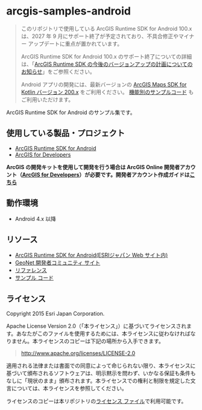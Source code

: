 # arcgis-samples-android

> このリポジトリで使用している ArcGIS Runtime SDK for Android 100.x は、2027 年 9 月にサポート終了が予定されており、不具合修正やマイナー アップデートに重点が置かれています。 
> 
> ArcGIS Runtime SDK for Android 100.x のサポート終了についての詳細は、「[ArcGIS Runtime SDK の今後のバージョンアップの計画についてのお知らせ](https://community.esri.com/t5/a/a/ta-p/1174047)」をご参照ください。 
> 
> Android アプリの開発には、最新バージョンの [ArcGIS Maps SDK for Kotlin バージョン 200.x](https://www.esrij.com/products/arcgis-maps-sdk-for-kotlin/) をご利用ください。 [機能別のサンプルコード](https://developers.arcgis.com/kotlin/sample-code/) もご利用いただけます。
 
ArcGIS Runtime SDK for Android のサンプル集です。

## 使用している製品・プロジェクト

* [ArcGIS Runtime SDK for Android](https://developers.arcgis.com/android/)
* [ArcGIS for Developers](https://developers.arcgis.com/en/)

**ArcGIS の開発キットを使用して開発を行う場合は ArcGIS Online 開発者アカウント（[ArcGIS for Developers](https://developers.arcgis.com/en/)）が必要です。開発者アカウント作成ガイドは[こちら](http://www.esrij.com/cgi-bin/wp/wp-content/uploads/documents/signup-esri-developers.pdf)**

## 動作環境

* Android 4.x 以降

## リソース

* [ArcGIS Runtime SDK for Android(ESRIジャパン Web サイト内)](http://www.esrij.com/products/arcgis-runtime-sdk-for-android/)
* [GeoNet 開発者コミュニティ サイト](https://geonet.esri.com/groups/devcom-jp)
* [リファレンス](https://developers.arcgis.com/android/latest/api-reference/reference/packages.html)
* [サンプル コード](https://developers.arcgis.com/android/latest/sample-code/sample-code.htm)

## ライセンス
Copyright 2015 Esri Japan Corporation.

Apache License Version 2.0（「本ライセンス」）に基づいてライセンスされます。あなたがこのファイルを使用するためには、本ライセンスに従わなければなりません。本ライセンスのコピーは下記の場所から入手できます。

> http://www.apache.org/licenses/LICENSE-2.0

適用される法律または書面での同意によって命じられない限り、本ライセンスに基づいて頒布されるソフトウェアは、明示黙示を問わず、いかなる保証も条件もなしに「現状のまま」頒布されます。本ライセンスでの権利と制限を規定した文言については、本ライセンスを参照してください。

ライセンスのコピーは本リポジトリの[ライセンス ファイル](./LICENSE)で利用可能です。
